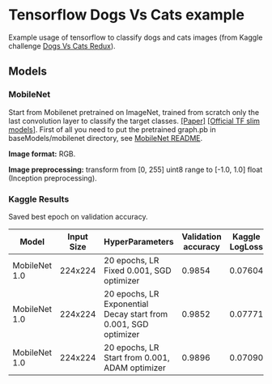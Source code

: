 # Tensorflow Dogs Vs Cats example

Example usage of tensorflow to classify dogs and cats images (from Kaggle challenge [Dogs Vs Cats Redux](https://www.kaggle.com/c/dogs-vs-cats-redux-kernels-edition)).

## Models

### MobileNet

Start from Mobilenet pretrained on ImageNet, trained from scratch only the last convolution layer to classify the target classes. [[Paper]](https://arxiv.org/abs/1704.04861) [[Official TF slim models]](https://github.com/tensorflow/models/blob/master/research/slim/nets/mobilenet_v1.md).
First of all you need to put the pretrained graph.pb in baseModels/mobilenet directory, see [MobileNet README](./baseModels/mobilenet/README.md).

**Image format:** RGB.

**Image preprocessing:** transform from [0, 255] uint8 range to [-1.0, 1.0] float (Inception preprocessing).

### Kaggle Results

Saved best epoch on validation accuracy.

| Model | Input Size | HyperParameters | Validation accuracy | Kaggle LogLoss|
|-------|------------|-----------------|---------------|------------------|
| MobileNet 1.0  | 224x224 | 20 epochs, LR Fixed 0.001, SGD optimizer | 0.9854 | 0.07604 |
| MobileNet 1.0  | 224x224 | 20 epochs, LR Exponential Decay start from 0.001, SGD optimizer | 0.9852 | 0.07771 |
| MobileNet 1.0  | 224x224 | 20 epochs, LR Start from 0.001, ADAM optimizer | 0.9896 | 0.07090 |